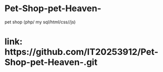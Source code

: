 # Pet-Shop-pet-Heaven-
pet shop (php/ my sql/html/css//js)

<h1>link: https://github.com/IT20253912/Pet-Shop-pet-Heaven-.git</h1>
